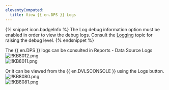 ```yaml
---
eleventyComputed:
  title: View {{ en.DPS }} Logs
---
```

{% snippet icon.badgeInfo %}
The Log debug information option must be enabled in order to view the debug logs. Consult the [Logging](/server/web-interface/administration/configuration/server-settings/general/logging/) topic for raising the debug level.
{% endsnippet %}

The {{ en.DPS }} logs can be consulted in Reports - Data Source Logs  
![!!KB8012.png](https://webdevolutions.azureedge.net/docs/en/kb/KB8012.png)  
![!!KB8011.png](https://webdevolutions.azureedge.net/docs/en/kb/KB8011.png)

Or it can be viewed from the {{ en.DVLSCONSOLE }} using the Logs button.  
![!!KB8080.png](https://webdevolutions.azureedge.net/docs/en/kb/KB8080.png)  
![!!KB8081.png](https://webdevolutions.azureedge.net/docs/en/kb/KB8081.png)
